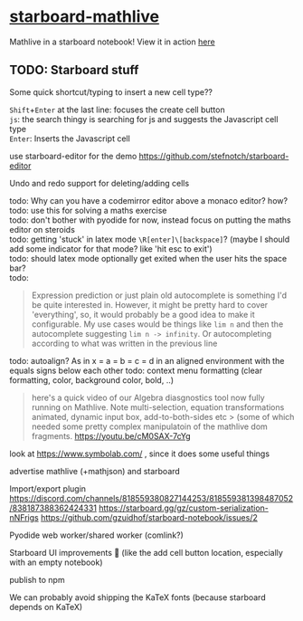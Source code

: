 # [starboard-mathlive](https://stefnotch.github.io/starboard-mathlive/)

Mathlive in a starboard notebook! View it in action [here](https://stefnotch.github.io/starboard-mathlive/)

## TODO: Starboard stuff

Some quick shortcut/typing to insert a new cell type??

`Shift`+`Enter` at the last line: focuses the create cell button  
`js`: the search thingy is searching for js and suggests the Javascript cell type  
`Enter`: Inserts the Javascript cell

use starboard-editor for the demo https://github.com/stefnotch/starboard-editor

Undo and redo support for deleting/adding cells

todo: Why can you have a codemirror editor above a monaco editor? how?  
todo: use this for solving a maths exercise  
todo: don't bother with pyodide for now, instead focus on putting the maths editor on steroids  
todo: getting 'stuck' in latex mode `\R[enter]\[backspace]`? (maybe I should add some indicator for that mode? like 'hit esc to exit')  
todo: should latex mode optionally get exited when the user hits the space bar?  
todo:

> Expression prediction or just plain old autocomplete is something I'd be quite interested in. However, it might be pretty hard to cover 'everything', so, it would probably be a good idea to make it configurable.
> My use cases would be things like `lim n` and then the autocomplete suggesting `lim n -> infinity`.
> Or autocompleting according to what was written in the previous line

todo: autoalign? As in x = a = b = c = d in an aligned environment with the equals signs below each other
todo: context menu formatting (clear formatting, color, background color, bold, ..)

> here's a quick video of our Algebra diasgnostics tool now fully running on Mathlive. Note multi-selection, equation transformations animated, dynamic input box, add-to-both-sides etc > (some of which needed some pretty complex manipulatoin of the mathlive dom fragments.
> https://youtu.be/cM0SAX-7cYg

look at https://www.symbolab.com/ , since it does some useful things

advertise mathlive (+mathjson) and starboard

Import/export plugin
https://discord.com/channels/818559380827144253/818559381398487052/838187388362424331
https://starboard.gg/gz/custom-serialization-nNFrigs
https://github.com/gzuidhof/starboard-notebook/issues/2

Pyodide web worker/shared worker (comlink?)

Starboard UI improvements :thinking: (like the add cell button location, especially with an empty notebook)

publish to npm

We can probably avoid shipping the KaTeX fonts (because starboard depends on KaTeX)
